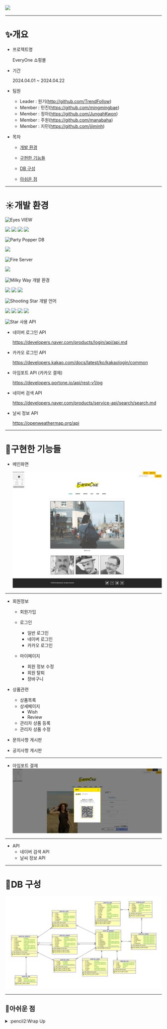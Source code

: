 <img src="https://capsule-render.vercel.app/api?type=wave&color=auto&height=300&section=header&text=Every%20One&fontSize=90" />

***

# :sparkles:개요
  * 프로젝트명
    
    EveryOne 쇼핑몰
    
  * 기간

     2024.04.01 ~ 2024.04.22
    
  * 팀원
     * Leader : 원기(<http://github.com/TrendFollow>)
     * Member : 민진(<https://github.com/mingmingbae>)
     * Member : 정아(<https://github.com/JungahKwon>)
     * Member : 주원(<https://github.com/manabaha>)
     * Member : 지민(<https://github.com/jjiminh>)
  * 목차
     * [개발 환경](#sunny개발-환경)

     * [구현한 기능들](#hatched_chick구현한-기능들)

     * [DB 구성](#shaved_iceDB-구성)
   
     * [아쉬운 점](#carousel_horse아쉬운-점)  

***

# :sunny:개발 환경

 <img src="https://raw.githubusercontent.com/Tarikul-Islam-Anik/Animated-Fluent-Emojis/master/Emojis/Hand%20gestures/Eyes.png" alt="Eyes" width="1.5%" />  VIEW 
    
   <img src="https://img.shields.io/badge/JSP-007524?style=for-the-badge&logo=OpenJDK&logoColor=white"> <img src="https://img.shields.io/badge/HTML5-E34F26?style=for-the-badge&logo=HTML5&logoColor=white"> <img src="https://img.shields.io/badge/CSS3-1572B6?style=for-the-badge&logo=CSS3&logoColor=white"> <img src="https://img.shields.io/badge/bootstrap-%238511FA.svg?style=for-the-badge&logo=bootstrap&logoColor=white"> 

 <img src="https://raw.githubusercontent.com/Tarikul-Islam-Anik/Animated-Fluent-Emojis/master/Emojis/Activities/Party%20Popper.png" alt="Party Popper" width="2%" />  DB 
     
   <img src="https://img.shields.io/badge/Oracle-F80000?style=for-the-badge&logo=oracle&logoColor=white">   
     
 <img src="https://raw.githubusercontent.com/Tarikul-Islam-Anik/Animated-Fluent-Emojis/master/Emojis/Travel%20and%20places/Fire.png" alt="Fire" width="1.5%" /> Server
     
   <img src="https://img.shields.io/badge/Tomcat9-0054FF?style=for-the-badge&logo=apachetomcat&logoColor=white"> 
  
 <img src="https://raw.githubusercontent.com/Tarikul-Islam-Anik/Animated-Fluent-Emojis/master/Emojis/Travel%20and%20places/Milky%20Way.png" alt="Milky Way" width="1.5%" />  개발 환경
     
   <img src="https://img.shields.io/badge/Windows-0078D6?style=for-the-badge&logo=windows&logoColor=white"> <img src="https://img.shields.io/badge/Eclipse-FE7A16.svg?style=for-the-badge&logo=Eclipse&logoColor=white">
   <img src="https://img.shields.io/badge/Github-000000?style=flat-square&logo=Github&logoColor=#white"/> 
      
 <img src="https://raw.githubusercontent.com/Tarikul-Islam-Anik/Animated-Fluent-Emojis/master/Emojis/Travel%20and%20places/Shooting%20Star.png" alt="Shooting Star" width="1.5%" /> 개발 언어
     
   <img src="https://img.shields.io/badge/java-007396?style=for-the-badge&logo=OpenJDK&logoColor=white"> <img src="https://img.shields.io/badge/servlet-007396?style=for-the-badge&logo=OpenJDK&logoColor=white">
   <img src="https://img.shields.io/badge/JavaScript-F7DF1E?style=for-the-badge&logo=JavaScript&logoColor=white"> <img src="https://img.shields.io/badge/jquery-%230769AD.svg?style=for-the-badge&logo=jquery&logoColor=white"> 
   
 <img src="https://raw.githubusercontent.com/Tarikul-Islam-Anik/Animated-Fluent-Emojis/master/Emojis/Travel%20and%20places/Star.png" alt="Star" width="1.5%" /> 사용 API
      
   * 네이버 로그인 API
     
       <https://developers.naver.com/products/login/api/api.md>
   * 카카오 로그인 API
        
       <https://developers.kakao.com/docs/latest/ko/kakaologin/common>
   * 아임포트 API (카카오 결제)

       <https://developers.portone.io/api/rest-v1/pg>
   * 네이버 검색 API
    
       <https://developers.naver.com/products/service-api/search/search.md>
   * 날씨 정보 API
    
       <https://openweathermap.org/api> 
           
***

# :hatched_chick:구현한 기능들
  * 메인화면

     ![메인화면](./projectImg/main.png)

***
   
  * 회원정보 
    * 회원가입
        
    * 로그인
       * 일반 로그인   
       * 네이버 로그인
       * 카카오 로그인
             
    * 마이페이지
       * 회원 정보 수정
       * 회원 탈퇴
       * 장바구니
        
  * 상품관련
    * 상품목록
    * 상세페이지
      * Wish
      * Review
    * 관리자 상품 등록
    * 관리자 상품 수정

  * 문의사항 게시판
          
  * 공지사항 게시판

***

  * 아임포트 결제
    ![아임포트결제](./projectImg/payPNG.PNG)

***
    
  * API
    * 네이버 검색 API
    * 날씨 정보 API

***

# :shaved_ice:DB 구성

   ![erd](./projectImg/tableERD.png)

***   

## :carousel_horse:아쉬운 점
<details>
  <summary> :pencil2:Wrap Up</summary>
  <img src="./projectImg/wrapUp1.png">
  <img src="./projectImg/wrapUp2.png">
  <img src="./projectImg/wrapUp3.png">
</details>        

